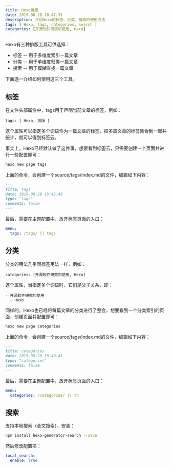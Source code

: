```yaml
---
title: Hexo排版
date: 2019-08-28 18:47:31
description: 介绍Hexo的标签、分类、搜索的使用方法
tags: [ Hexo, tags, categories, search ]
categories: [开源软件研究和使用, Hexo]
---
```


Hexo有三种排版工具可供选择：

- 标签 -- 用于多维度索引一篇文章
- 分类 -- 用于单维度归类一篇文章
- 搜索 -- 用于模糊查找一篇文章

下面逐一介绍如何使用这三个工具。

标签
----

在文件头部属性中，tags用于声明当前文章的标签，例如：
```
tags: [ Hexo, 排版 ]
```
这个属性可以指定多个词语作为一篇文章的标签，把多篇文章的标签集合到一起并统计，就可以得到标签云。

事实上，Hexo已经默认做了这件事，想要看到标签云，只需要创建一个页面并进行一些配置即可：

```bash
hexo new page tags
```

上面的命令，会创建一个source/tags/index.md的文件，编辑如下内容：
```markdown source/tags/index.md
---
title: tags
date: 2019-08-28 18:42:48
type: "tags"
comments: false
---
```

最后，需要在主题配置中，放开标签页面的入口：
```yaml
menu:
  tags: /tags/ || tags
```

分类
----

分类的用法几乎同标签用法一样，例如：
```
categories: [开源软件研究和使用, Hexo]
```

这个属性，当指定多个词语时，它们是父子关系，即：
```
- 开源软件研究和使用
  - Hexo
```

同样的，Hexo也已经将每篇文章的分类进行了整合，想要看到一个分类索引的页面，创建页面并配置即可：

```bash
hexo new page categories
```

上面的命令，会创建一个source/tags/index.md的文件，编辑如下内容：
```markdown source/categories/index.md
---
title: categories
date: 2019-08-28 18:40:41
type: "categories"
comments: false
---
```

最后，需要在主题配置中，放开标签页面的入口：
```yaml
menu:
  categories: /categories/ || th
```

搜索
----

支持本地搜索（全文搜索），安装：
```bash
npm install hexo-generator-search --save
```

然后修改配置项：

```yaml
local_search:
  enable: true
```
